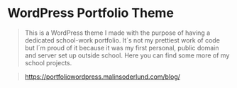 # WordPress Portfolio Theme

> This is a WordPress theme I made with the purpose of having a dedicated school-work portfolio. 
It´s not my prettiest work of code but I´m proud of it because it was my first personal, public domain and server set up outside school. 
Here you can find some more of my school projects.

> https://portfoliowordpress.malinsoderlund.com/blog/
